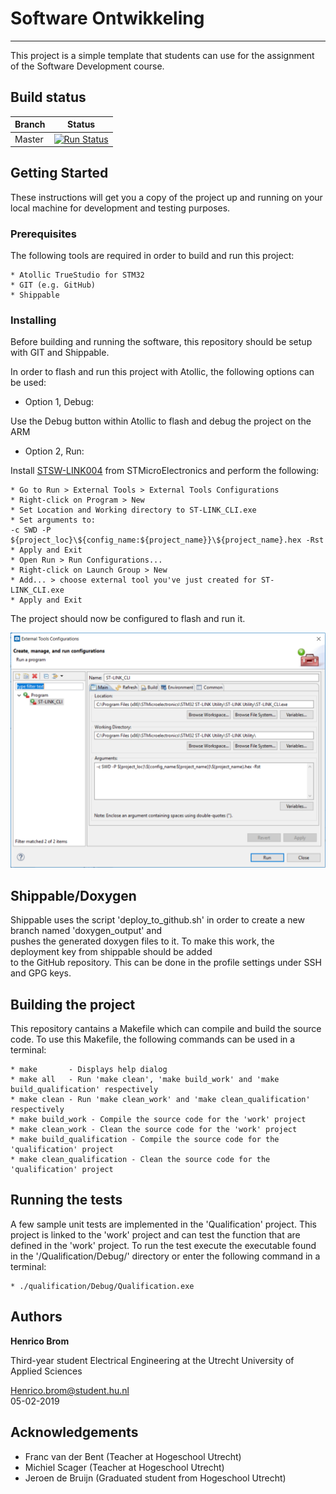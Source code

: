 # Software Ontwikkeling #
-------------------------

This project is a simple template that students can use for the assignment of the Software Development course.

## Build status
| Branch  | Status                                                                                                                                                                       |
| ------- | ---------------------------------------------------------------------------------------------------------------------------------------------------------------------------- |
| Master  | [![Run Status](https://api.shippable.com/projects/5cd2bb09b42e400007bd42c1/badge?branch=master)](https://app.shippable.com/github/vesofton/Software-Ontwikkeling/dashboard)  |

## Getting Started ##

These instructions will get you a copy of the project up and running on your local machine for development and testing purposes.

### Prerequisites ###

The following tools are required in order to build and run this project:
```
* Atollic TrueStudio for STM32
* GIT (e.g. GitHub)
* Shippable
```

### Installing ###

Before building and running the software, this repository should be setup with GIT and Shippable.

In order to flash and run this project with Atollic, the following options can be used:
* Option 1, Debug:

Use the Debug button within Atollic to flash and debug the project on the ARM

* Option 2, Run:

Install [STSW-LINK004](https://www.st.com/en/development-tools/stsw-link004.html) from STMicroElectronics and perform the following:
```
* Go to Run > External Tools > External Tools Configurations
* Right-click on Program > New
* Set Location and Working directory to ST-LINK_CLI.exe
* Set arguments to:
-c SWD -P ${project_loc}\${config_name:${project_name}}\${project_name}.hex -Rst
* Apply and Exit
* Open Run > Run Configurations...
* Right-click on Launch Group > New
* Add... > choose external tool you've just created for ST-LINK_CLI.exe
* Apply and Exit
```
The project should now be configured to flash and run it.

![picture alt](https://github.com/vesofton/Software-Ontwikkeling/blob/master/Atollic%20Run%20Instructions.png "Flash and Run configurations")

## Shippable/Doxygen ##

Shippable uses the script 'deploy_to_github.sh' in order to create a new branch named 'doxygen_output' and  
pushes the generated doxygen files to it. To make this work, the deployment key from shippable should be added  
to the GitHub repository. This can be done in the profile settings under SSH and GPG keys.

## Building the project ###

This repository cantains a Makefile which can compile and build the source code.
To use this Makefile, the following commands can be used in a terminal:
```
* make       - Displays help dialog
* make all   - Run 'make clean', 'make build_work' and 'make build_qualification' respectively
* make clean - Run 'make clean_work' and 'make clean_qualification' respectively
* make build_work - Compile the source code for the 'work' project
* make clean_work - Clean the source code for the 'work' project
* make build_qualification - Compile the source code for the 'qualification' project
* make clean_qualification - Clean the source code for the 'qualification' project
```

## Running the tests ##

A few sample unit tests are implemented in the 'Qualification' project. This project is linked to the 'work' project and 
can test the function that are defined in the 'work' project. To run the test execute the executable found in the 
'/Qualification/Debug/' directory or enter the following command in a terminal:
```
* ./qualification/Debug/Qualification.exe
```



## Authors ##

**Henrico Brom**

Third-year student Electrical Engineering at the Utrecht University of Applied Sciences  

Henrico.brom@student.hu.nl  
05-02-2019  

## Acknowledgements ##
* Franc van der Bent  (Teacher at Hogeschool Utrecht)
* Michiel Scager      (Teacher at Hogeschool Utrecht)
* Jeroen de Bruijn    (Graduated student from Hogeschool Utrecht)

